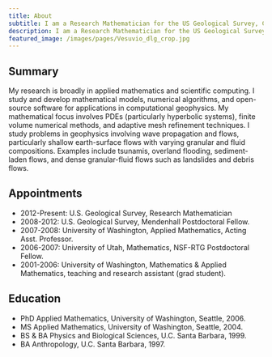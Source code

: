 ```yaml
---
title: About
subtitle: I am a Research Mathematician for the US Geological Survey, Cascades Volcano Observatory. I live in Portland, Oregon.
description: I am a Research Mathematician for the US Geological Survey, Cascades Volcano Observatory. I live in Portland, Oregon.
featured_image: /images/pages/Vesuvio_dlg_crop.jpg
---
```


## Summary

My research is broadly in applied mathematics and scientific computing. I study and develop mathematical models, numerical algorithms, and open-source software for applications in computational geophysics. My mathematical focus involves PDEs (particularly hyperbolic systems), finite volume numerical methods, and adaptive mesh refinement techniques. I study problems in geophysics involving wave propagation and flows, particularly shallow earth-surface flows with varying granular and fluid compositions. Examples include tsunamis, overland flooding, sediment-laden flows, and dense granular-fluid flows such as landslides and debris flows.

## Appointments

* 2012-Present: U.S. Geological Survey, Research Mathematician
* 2008-2012: U.S. Geological Survey, Mendenhall Postdoctoral Fellow.
* 2007-2008: University of Washington, Applied Mathematics, Acting Asst. Professor.
* 2006-2007: University of Utah, Mathematics, NSF-RTG Postdoctoral Fellow.
* 2001-2006: University of Washington, Mathematics & Applied Mathematics, teaching and research assistant (grad student).

## Education

* PhD Applied Mathematics, University of Washington, Seattle, 2006.
* MS Applied Mathematics, University of Washington, Seattle, 2004.
* BS & BA Physics and Biological Sciences, U.C. Santa Barbara, 1999.
* BA Anthropology, U.C. Santa Barbara, 1997.



